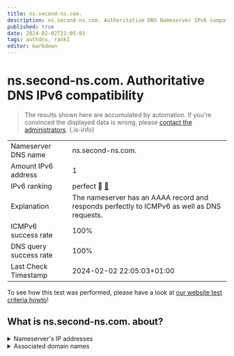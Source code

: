 ```yaml
---
title: ns.second-ns.com.
description: ns.second-ns.com. Authoritative DNS Nameserver IPv6 compatibility
published: true
date: 2024-02-02T21:05:03
tags: authdns, rank1
editor: markdown
---
```


# ns.second-ns.com. Authoritative DNS IPv6 compatibility

> The results shown here are accumulated by automation. If you're convinced the displayed data is wrong, please [contact the administrators](/howto/chat). 
{.is-info}




|   |   |
| - | - |
| Nameserver DNS name | ns.second-ns.com.
| Amount IPv6 address | 1
| IPv6 ranking | perfect :1st_place_medal: [🔗](/howto/ranking) |
| Explanation | The nameserver has an AAAA record and responds perfectly to ICMPv6 as well as DNS requests. |
| ICMPv6 success rate | 100%|
| DNS query success rate | 100% |
| Last Check Timestamp | 2024-02-02 22:05:03+01:00 |

To see how this test was performed, please have a look at [our website test criteria howto](/howto/testcriteria/authdns)!


## What is ns.second-ns.com. about?




<details>
<summary>Nameserver's IP addresses</summary>

2a01:4f8:0:a101::b:1

</details>



<details>
<summary>Associated domain names</summary>

www.hetzner.com

</details>
